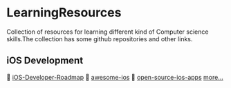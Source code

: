# LearningResources
Collection of resources for learning different kind of Computer science skills.The collection has some github repositories and other links.

## iOS Development
:file_folder: [iOS-Developer-Roadmap](https://github.com/BohdanOrlov/iOS-Developer-Roadmap)
:file_folder: [awesome-ios](https://github.com/vsouza/awesome-ios)
:file_folder: [open-source-ios-apps](https://github.com/dkhamsing/open-source-ios-apps)
[more...](https://github.com/topics/ios)
